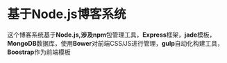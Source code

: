# 基于Node.js博客系统

这个博客系统基于**Node.js,**涉及**npm**包管理工具，**Express**框架，**jade**模板，**MongoDB**数据库，使用**Bower**对前端CSS\/JS进行管理，**gulp**自动化构建工具，**Boostrap**作为前端模板

